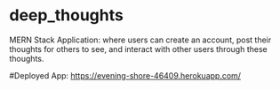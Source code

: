 # deep_thoughts
MERN Stack Application:  where users can create an account, post their thoughts for others to see, and interact with other users through these thoughts.

#Deployed App:
https://evening-shore-46409.herokuapp.com/
